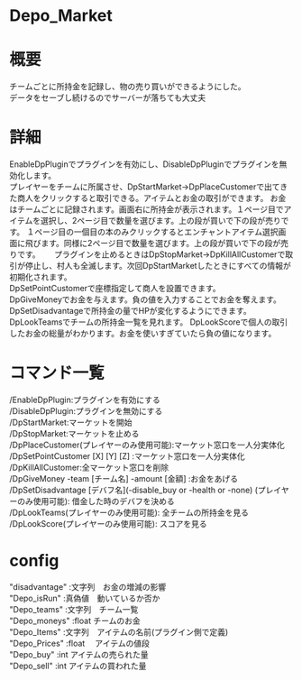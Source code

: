 # Depo_Market  

# 概要
チームごとに所持金を記録し、物の売り買いができるようにした。  
データをセーブし続けるのでサーバーが落ちても大丈夫　　
# 詳細
EnableDpPluginでプラグインを有効にし、DisableDpPluginでプラグインを無効化します。  
プレイヤーをチームに所属させ、DpStartMarket→DpPlaceCustomerで出てきた商人をクリックすると取引できる。アイテムとお金の取引ができます。
お金はチームごとに記録されます。画面右に所持金が表示されます。１ページ目でアイテムを選択し、2ページ目で数量を選びます。上の段が買いで下の段が売りです。
１ページ目の一個目の本のみクリックするとエンチャントアイテム選択画面に飛びます。同様に2ページ目で数量を選びます。上の段が買いで下の段が売りです。　　
プラグインを止めるときはDpStopMarket→DpKillAllCustomerで取引が停止し、村人も全滅します。次回DpStartMarketしたときにすべての情報が初期化されます。  
DpSetPointCustomerで座標指定して商人を設置できます。  
DpGiveMoneyでお金を与えます。負の値を入力することでお金を奪えます。
DpSetDisadvantageで所持金の量でHPが変化するようにできます。  
DpLookTeamsでチームの所持金一覧を見れます。
DpLookScoreで個人の取引したお金の総量がわかります。お金を使いすぎていたら負の値になります。　　
#  コマンド一覧
  /EnableDpPlugin:プラグインを有効にする  
  /DisableDpPlugin:プラグインを無効にする  
  /DpStartMarket:マーケットを開始  
  /DpStopMarket:マーケットを止める  
  /DpPlaceCustomer(プレイヤーのみ使用可能):マーケット窓口を一人分実体化  
  /DpSetPointCustomer [X] [Y] [Z] :マーケット窓口を一人分実体化  
  /DpKillAllCustomer:全マーケット窓口を削除  
  /DpGiveMoney -team [チーム名]  -amount [金額] :お金をあげる  
  /DpSetDisadvantage [デバフ名](-disable_buy or -health or -none) (プレイヤーのみ使用可能): 借金した時のデバフを決める  
  /DpLookTeams(プレイヤーのみ使用可能): 全チームの所持金を見る  
  /DpLookScore(プレイヤーのみ使用可能): スコアを見る  
# config
"disadvantage"  :文字列　お金の増減の影響  
"Depo_isRun"    :真偽値　動いているか否か   
"Depo_teams"    :文字列　チーム一覧   
"Depo_moneys"   :float   チームのお金  
"Depo_Items"    :文字列　アイテムの名前(プラグイン側で定義)  
"Depo_Prices"   :float 　アイテムの値段  
"Depo_buy"      :int     アイテムの売られた量  
"Depo_sell"     :int     アイテムの買われた量  

